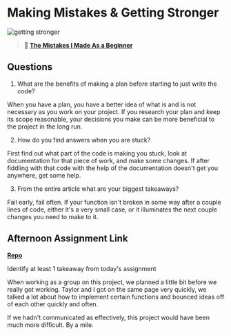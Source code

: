 # Making Mistakes & Getting Stronger

![getting stronger](https://bcw.blob.core.windows.net/public/img/lesson-images/js-bootcamp-logo.jpg)

> **📖 [The Mistakes I Made As a Beginner](https://codeworksacademy.com/fs-student-guide/resources/wk2/06-Coding-Mistakes)**

## Questions

1. What are the benefits of making a plan before starting to just write the code?

When you have a plan, you have a better idea of what is and is not necessary as you work on your project. If you research your plan and keep its scope reasonable, your decisions you make can be more beneficial to the project in the long run.

2. How do you find answers when you are stuck?

First find out what part of the code is making you stuck, look at documentation for that piece of work, and make some changes. If after fiddling with that code with the help of the documentation doesn't get you anywhere, get some help.

3. From the entire article what are your biggest takeaways?

Fail early, fail often. If your function isn't broken in some way after a couple lines of code, either it's a very small case, or it illuminates the next couple changes you need to make to it.

## Afternoon Assignment Link

**[Repo](https://github.com/DMGCK/bossfight)**

Identify at least 1 takeaway from today's assignment

When working as a group on this project, we planned a little bit before we really got working. Taylor and I got on the same page very quickly, we talked a lot about how to implement certain functions and bounced ideas off of each other quickly and often. 

If we hadn't communicated as effectively, this project would have been much more difficult. By a mile.
